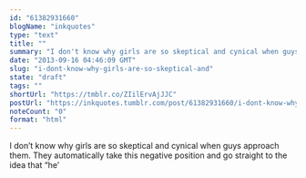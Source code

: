 ```yaml
---
id: "61382931660"
blogName: "inkquotes"
type: "text"
title: ""
summary: "I don't know why girls are so skeptical and cynical when guys approach them. They automatically take this negative position and..."
date: "2013-09-16 04:46:09 GMT"
slug: "i-dont-know-why-girls-are-so-skeptical-and"
state: "draft"
tags: ""
shortUrl: "https://tmblr.co/ZIilErvAjJJC"
postUrl: "https://inkquotes.tumblr.com/post/61382931660/i-dont-know-why-girls-are-so-skeptical-and"
noteCount: "0"
format: "html"
---
```


I don’t know why girls are so skeptical and cynical when guys approach them. They automatically take this negative position and go straight to the idea that “he’